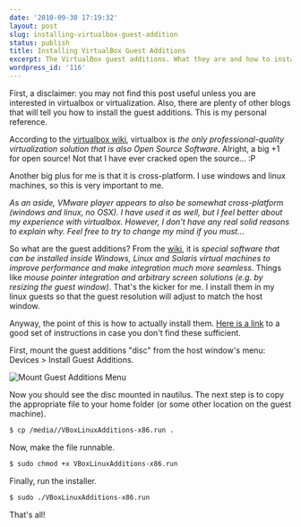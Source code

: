 ```yaml
---
date: '2010-09-30 17:19:32'
layout: post
slug: installing-virtualbox-guest-addition
status: publish
title: Installing VirtualBox Guest Additions
excerpt: The VirtualBox guest additions. What they are and how to install them.
wordpress_id: '116'
---
```


First, a disclaimer:  you may not find this post useful unless you are interested in virtualbox or virtualization.  Also, there are plenty of other blogs that will tell you how to install the guest additions.  This is my personal reference.

According to the [virtualbox wiki](http://www.virtualbox.org/wiki/VirtualBox), virtualbox is _the only professional-quality virtualization solution that is also Open Source Software_.  Alright, a big +1 for open source!  Not that I have ever cracked open the source... :P

Another big plus for me is that it is cross-platform.  I use windows and linux machines, so this is very important to me.

_As an aside, VMware player appears to also be somewhat cross-platform (windows and linux, no OSX).  I have used it as well, but I feel better about my experience with virtualbox.  However, I don't have any real solid reasons to explain why.  Feel free to try to change my mind if you must..._

So what are the guest additions?  From the [wiki](http://www.virtualbox.org/wiki/VirtualBox), it is _special software that can be installed inside Windows, Linux and Solaris virtual machines to improve performance and make integration much more seamless_.  Things like _mouse pointer integration and arbitrary screen solutions (e.g. by resizing the guest window)_.  That's the kicker for me.  I install them in my linux guests so that the guest resolution will adjust to match the host window.

Anyway, the point of this is how to actually install them.  [Here is a link](http://digitizor.com/2009/05/26/how-to-install-virtualbox-guest-additions-for-a-linux-guest/) to a good set of instructions in case you don't find these sufficient.

First, mount the guest additions "disc" from the host window's menu:  Devices > Install Guest Additions.

![Mount Guest Additions Menu](http://endlessobsession.com/wp-content/uploads/2010/09/install_guest_additions-300x185.png)

Now you should see the disc mounted in nautilus.  The next step is to copy the appropriate file to your home folder (or some other location on the guest machine).

```sh
$ cp /media//VBoxLinuxAdditions-x86.run .
```

Now, make the file runnable.

```sh
$ sudo chmod +x VBoxLinuxAdditions-x86.run
```

Finally, run the installer.

```sh
$ sudo ./VBoxLinuxAdditions-x86.run
```

That's all!
